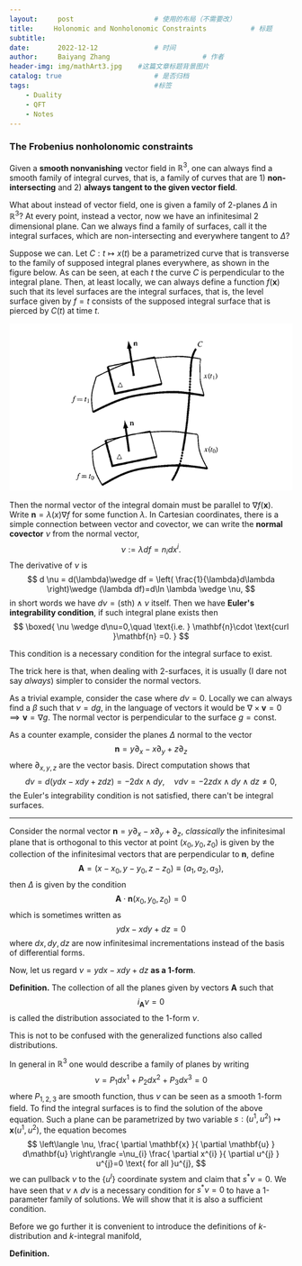 ```yaml
---
layout:     post   				    # 使用的布局（不需要改）
title:     Holonomic and Nonholonomic Constraints			# 标题 
subtitle:   
date:       2022-12-12 				# 时间
author:     Baiyang Zhang 						# 作者
header-img: img/mathArt3.jpg 	#这篇文章标题背景图片
catalog: true 						# 是否归档
tags:								#标签
    - Duality
    - QFT
    - Notes
---
```


### The Frobenius nonholonomic constraints

Given a **smooth nonvanishing** vector field in $\mathbb{R}^{3}$, one can always find a smooth family of integral curves, that is, a family of curves that are 1) **non-intersecting** and 2) **always tangent to the given vector field**. 

What about instead of vector field, one is given a family of 2-planes $\Delta$ in $\mathbb{R}^{3}$? At every point, instead a vector, now we have an infinitesimal 2 dimensional plane. Can we always find a family of surfaces, call it the integral surfaces, which are non-intersecting and everywhere tangent to $\Delta$? 

Suppose we can. Let $C:t\mapsto x(t)$ be a parametrized curve that is transverse to the family of supposed integral planes everywhere, as shown in the figure below. As can be seen, at each $t$ the curve $C$ is perpendicular to the integral plane. Then, at least locally, we can always define a function $f(\mathbf{x})$ such that its level surfaces are the integral surfaces, that is, the level surface given by $f=t$ consists of the supposed integral surface that is pierced by $C(t)$ at time $t$.

![integralSurface](img/fig61.png)

Then the normal vector of the integral domain must be parallel to $\nabla f(\mathbf{x})$. Write $\mathbf{n}=\lambda(x)\nabla f$ for some function $\lambda$. In Cartesian coordinates, there is a simple connection between vector and covector, we can write the **normal covector** $\nu$ from the normal vector, 
$$
\nu:= \lambda df = n_{i} dx^{i}.
$$
The derivative of $\nu$ is 
$$
d \nu = d(\lambda)\wedge df = \left( \frac{1}{\lambda}d\lambda \right)\wedge (\lambda df)=d\ln \lambda \wedge \nu,
$$
in short words we have $d\nu=(\text{sth})\wedge\nu$ itself. Then we have **Euler's integrability condition**, if such integral plane exists then 
$$
\boxed{
\nu \wedge d\nu=0,\quad \text{i.e. } \mathbf{n}\cdot \text{curl }\mathbf{n} =0.
}
$$

This condition is a necessary condition for the integral surface to exist.

The trick here is that, when dealing with 2-surfaces, it is usually (I dare not say *always*) simpler to consider the normal vectors.

As a trivial example, consider the case where $d\nu=0$. Locally we can always find a $\beta$ such that $\nu=d g$, in the language of vectors it would be $\nabla \times \mathbf{v}=0 \implies \mathbf{v}=\nabla g$. The normal vector is perpendicular to the surface $g=\text{const}$.

As a counter example, consider the planes $\Delta$ normal to the vector 
$$
\mathbf{n} = y\partial_{x}-x\partial_{y} +z\partial_{z}
$$
where $\partial_{x,y,z}$ are the vector basis. Direct computation shows that 
$$
d\nu = d(ydx-xdy+zdz) = -2dx\wedge dy,\quad \nu d\nu=-2z dx\wedge dy\wedge dz\neq 0,
$$
the Euler's integrability condition is not satisfied, there can't be integral surfaces.

- - -

Consider the normal vector $\mathbf{n} = y\partial_{x}-x\partial_{y} +\partial_{z}$, *classically* the infinitesimal plane that is orthogonal to this vector at point $(x_{0},y_{0},z_{0})$ is given by the collection of the infinitesimal vectors that are perpendicular to $\mathbf{n}$, define
$$\mathbf{A}=(x-x_{0},y-y_{0},z-z_{0})\equiv (a_{1},a_{2},a_{3}), $$
then $\Delta$ is given by the condition 
$$
\mathbf{A} \cdot \mathbf{n}(x_{0},y_{0},z_{0})=0
$$
which is sometimes written as 
$$
ydx-xdy+dz=0
$$
where $dx,dy,dz$ are now infinitesimal incrementations instead of the basis of differential forms.

Now, let us regard $\nu=ydx-xdy+dz$ **as a 1-form**.

**Definition.** The collection of all the planes given by vectors $\mathbf{A}$ such that
$$
i_{\mathbf{A}}\nu=0
$$
is called the distribution associated to the 1-form $\nu$. 

This is not to be confused with the generalized functions also called distributions.

In general in $\mathbb{R}^{3}$ one would describe a family of planes by writing 
$$
\nu=P_{1}dx^{1}+P_{2}dx^{2}+P_{3}dx^{3} = 0
$$
where $P_{1,2,3}$ are smooth function, thus $\nu$ can be seen as a smooth 1-form field. To find the integral surfaces is to find the solution of the above equation. Such a plane can be parametrized by two variable $s:(u^{1},u^{2})\mapsto\mathbf{x}(u^{1},u^{2})$, the equation becomes
$$
\left\langle \nu, \frac{ \partial \mathbf{x} }{ \partial \mathbf{u} } d\mathbf{u} \right\rangle =\nu_{i} \frac{ \partial x^{i} }{ \partial u^{j} }  u^{j}=0 \text{ for all }u^{j},
$$
we can pullback $\nu$ to the $\left\{ u^{I} \right\}$ coordinate system and claim that $s^{\ast}\nu=0$. We have seen that $\nu \wedge d\nu$ is a necessary condition for $s^{\ast}\nu=0$ to have a 1-parameter family of solutions. We will show that it is also a sufficient condition. 

Before we go further it is convenient to introduce the definitions of $k$-distribution and $k$-integral manifold,

**Definition.** 